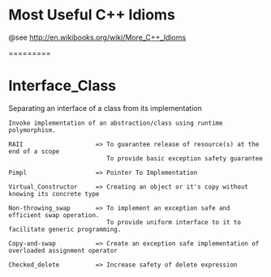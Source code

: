 Most Useful C++ Idioms
=========
@see http://en.wikibooks.org/wiki/More_C++_Idioms

=========

Interface_Class
=========
Separating an interface of a class from its implementation
```
Invoke implementation of an abstraction/class using runtime polymorphism.

RAII                    => To guarantee release of resource(s) at the end of a scope
                           To provide basic exception safety guarantee

Pimpl                   => Pointer To Implementation

Virtual_Constructor     => Creating an object or it's copy without knowing its concrete type

Non-throwing_swap       => To implement an exception safe and efficient swap operation.
                           To provide uniform interface to it to facilitate generic programming.
                      
Copy-and-swap           => Create an exception safe implementation of overloaded assignment operator

Checked_delete          => Increase safety of delete expression
